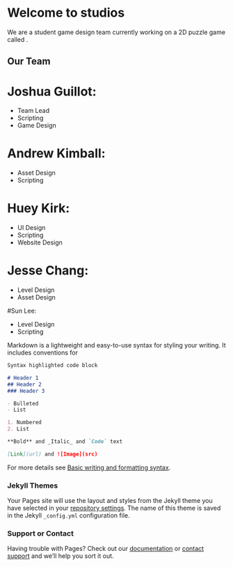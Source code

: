 # Welcome to <placeholder> studios

We are a student game design team currently working on a 2D puzzle game called <placeholder>.

## Our Team
  
# Joshua Guillot:
  - Team Lead
  - Scripting
  - Game Design
  
# Andrew Kimball:
  - Asset Design
  - Scripting
  
# Huey Kirk:
  - UI Design
  - Scripting
  - Website Design

# Jesse Chang: 
  - Level Design
  - Asset Design
  
#Sun Lee:
  - Level Design
  - Scripting

Markdown is a lightweight and easy-to-use syntax for styling your writing. It includes conventions for

```markdown
Syntax highlighted code block

# Header 1
## Header 2
### Header 3

- Bulleted
- List

1. Numbered
2. List

**Bold** and _Italic_ and `Code` text

[Link](url) and ![Image](src)
```

For more details see [Basic writing and formatting syntax](https://docs.github.com/en/github/writing-on-github/getting-started-with-writing-and-formatting-on-github/basic-writing-and-formatting-syntax).

### Jekyll Themes

Your Pages site will use the layout and styles from the Jekyll theme you have selected in your [repository settings](https://github.com/jhkirk/csc4263/settings/pages). The name of this theme is saved in the Jekyll `_config.yml` configuration file.

### Support or Contact

Having trouble with Pages? Check out our [documentation](https://docs.github.com/categories/github-pages-basics/) or [contact support](https://support.github.com/contact) and we’ll help you sort it out.
